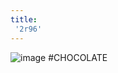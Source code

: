 ```yaml
---
title:
 '2r96'
---
```


![image](https://gyazo.com/1f66233e491071e72a00e8a761ec9384/thumb/1000)
#CHOCOLATE
